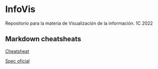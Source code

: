 # InfoVis
Repositorio para la materia de Visualización de la información. 1C 2022

## Markdown cheatsheats
[Cheatsheat](https://github.com/adam-p/markdown-here/wiki/Markdown-Cheatsheet)

[Spec oficial](https://daringfireball.net/projects/markdown/syntax)
